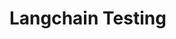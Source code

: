 # Langchain Testing

<!-- 
IDEAS
- RAG (retrieval augmented API). Pull contents of all my blog posts. Make it a chat interface.
  - https://github.com/tmc/langchaingo/blob/main/examples/document-qa-example/document_qa.go
  - https://github.com/tmc/langchaingo/blob/main/examples/chroma-vectorstore-example/chroma_vectorstore_example.go
  - Graceful failure when cloning the repo
  - Need to make the question paramaterized
- Pull contents of all Kubecost codebases & docs
- Accessible via API
-->

<!-- 
// API returned unexpected status code: 400: This model's maximum context length
// is 4097 tokens. However, your messages resulted in 11030 tokens. Please
// reduce the length of the messages.

-->
